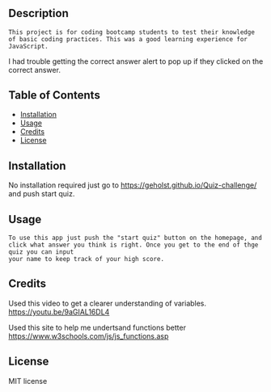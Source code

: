 # <Coding-quiz>

## Description
    This project is for coding bootcamp students to test their knowledge of basic coding practices. This was a good learning experience for JavaScript. 
I had trouble getting the correct answer alert to pop up if they clicked on the correct answer. 

## Table of Contents 
- [Installation](#installation)
- [Usage](#usage)
- [Credits](#credits)
- [License](#license)

## Installation
No installation required just go to https://geholst.github.io/Quiz-challenge/ and push start quiz.

## Usage
    To use this app just push the "start quiz" button on the homepage, and click what answer you think is right. Once you get to the end of thge quiz you can input
    your name to keep track of your high score.

## Credits
Used this video to get a clearer understanding of variables. https://youtu.be/9aGIAL16DL4

Used this site to help me undertsand functions better https://www.w3schools.com/js/js_functions.asp

## License

MIT license